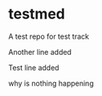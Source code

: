 # testmed
A test repo for test track

Another line added

Test line added

why is nothing happening
